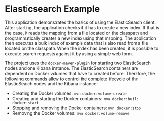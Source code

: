# Elasticsearch Example

This application demonstrates the basics of using the ElasticSearch client. After starting, the application checks if it has to create a new index. If that is the case, it reads the mapping from a file located on the classpath and programmatically creates a new index using that mapping. The application then executes a bulk index of example data that is also read from a file located on the classpath. When the index has been created, it is possible to execute search requests against it by using a simple web form.

The project uses the `docker-maven-plugin` for starting two ElasticSearch nodes and one Kibana instance. The ElasticSearch containers are dependent on Docker volumes that have to created before. Therefore, the following commands allow to control the complete lifecycle of the ElasticSearch nodes and the Kibana instance:

* Creating the Docker volumes: `mvn docker:volume-create`
* Creating and starting the Docker containers: `mvn docker:build docker:start`
* Stopping and removing the Docker containers: `mvn docker:stop`
* Removing the Docker volumes: `mvn docker:volume-remove`
